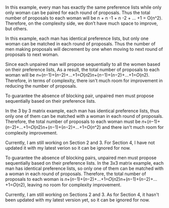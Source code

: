 In this example, every man has exactly the same preference lists while only only woman can be paired for each round of proposals. Thus the total number of proposals to each woman  will be n + n -1 + n -2 + ... +1 = O(n^2). Therefore, on the complexity side, we don’t have much space to improve, but others.



In this example, each man has identical preference lists, but only one woman can be matched in each round of proposals. Thus the number of men making proposals will decrement by one when moving to next round of proposals to next woman. 



Since each unpaired man will propose sequentially to all the women based on their preference lists, As a result, the total number of proposals to each woman will be 𝑛+(𝑛−1)+(𝑛−2)+…+1=𝑂(𝑛2)*n*+(*n*−1)+(*n*−2)+…+1=*O*(*n*2). Therefore, in terms of complexity, there isn't much room for improvement in reducing the number of proposals.



To guarantee the absence of blocking pair, unpaired men must propose sequentially based on their preference lists.

In the 3 by 3 matrix example, each man has identical preference lists, thus only one of them can be matched with a woman in each round of proposals. Therefore, the total number of proposals to each woman must be 𝑛+(𝑛−1)+(𝑛−2)+…+1=𝑂(𝑛2)*n*+(*n*−1)+(*n*−2)+…+1=*O*(*n*^2) and  there isn't much room for complexity improvement.



Currently, I am still working on Section 2 and 3. For Section 4, I have not updated it with my latest verion so it can be ignored for now.



To guarantee the absence of blocking pairs, unpaired men must propose sequentially based on their preference lists. In the 3x3 matrix example, each man has identical preference lists, so only one of them can be matched with a woman in each round of proposals. Therefore, the total number of proposals to each woman is 𝑛+(𝑛−1)+(𝑛−2)+…+1=𝑂(𝑛2)*n*+(*n*−1)+(*n*−2)+…+1=*O*(*n*2), leaving no room for complexity improvement.

Currently, I am still working on Sections 2 and 3. As for Section 4, it hasn't been updated with my latest version yet, so it can be ignored for now.
